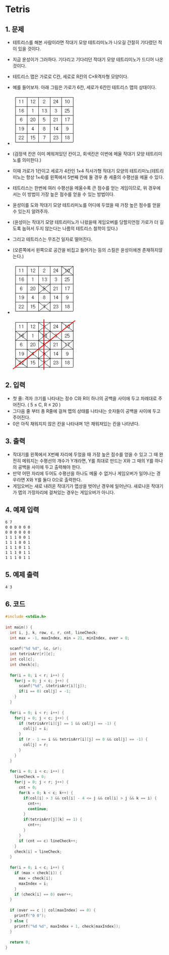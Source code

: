 # Tetris

## 1. 문제
- 테트리스를 해본 사람이라면 작대기 모양 테트리미노가 나오길 간절히 기다렸던 적이 있을 것이다.

- 지금 윤성이가 그러하다. 기다리고 기다리던 작대기 모양 테트리미노가 드디어 나온 것이다.

- 테트리스 맵은 가로로 C칸, 세로로 R칸의 C×R격자형 모양이다.

- 예를 들어보자. 아래 그림은 가로가 6칸, 세로가 6칸인 테트리스 맵의 상태이다.

- ![Bingo](./image/Bingo.gif)

- (검정색 칸은 이미 메워져있던 칸이고, 회색칸은 이번에 메울 작대기 모양 테트리미노를 의미한다.)

- 이때 가로가 1칸이고 세로가 4칸인 1×4 직사가형 작대기 모양의 테트리미노(테트리미노는 항상 1×4)를 왼쪽에서 5번째 칸에 둘 경우 총 세줄의 수평선을 메울 수 있다.

- 테트리스는 한번에 여러 수평선을 메울수록 큰 점수를 얻는 게임이므로, 위 경우에서는 이 방법이 가장 높은 점수를 얻을 수 있는 방법이다.

- 윤성이를 도와 작대기 모양 테트리미노를 어디에 두었을 때 가장 높은 점수를 얻을 수 있는지 알려주자.

- (윤성이는 작대기 모양 테트리미노가 나왔을때 게임오버를 당할지언정 가로가 더 길도록 눕혀서 두지 않는다는 나름의 테트리스 철학이 있다.)

- 그리고 테트리스는 무조건 일자로 떨어진다.

- (오른쪽에서 왼쪽으로 공간을 비집고 들어가는 등의 스킬은 윤성이에겐 존재하지않는다.)

- ![Bingo2](./image/Bingo2.gif)

  

  ![Bingo3](./image/Bingo3.gif)

  


## 2. 입력
- 첫 줄: 격자 크기를 나타내는 정수 C와 R이 하나의 공백을 사이에 두고 차례대로 주어진다. ( 5 ≤ C, R ≤ 20 )
- 그다음 줄 부터 총 R줄에 걸쳐 맵의 상태를 나타내는 숫자들이 공백을 사이에 두고 주어진다.
- 0은 아직 채워지지 않은 칸을 나타내며 1은 채워져있는 칸을 나타낸다.

## 3. 출력
- 작대기를 왼쪽에서 X번째 자리에 두었을 때 가장 높은 점수를 얻을 수 있고 그 때 완전히 메워지는 수평선의 개수가 Y개라면, Y를 최대로 만드는 X와 그 때의 Y를 하나의 공백을 사이에 두고 출력해야 한다.
- 만약 어떤 자리에 두어도 수평선을 하나도 메울 수 없거나 게임오버가 일어나는 경우라면 X와 Y를 둘다 0으로 출력한다.
- 게임오버는 새로 내려온 작대기가 맵상을 벗어난 경우에 일어난다. 새로나온 작대기가 맵의 가장자리에 걸쳐있는 경우는 게임오버가 아니다.

## 4. 예제 입력
```
6 7
0 0 0 0 0 0
0 0 0 0 0 0
1 1 1 0 0 1
1 1 1 0 0 1
1 1 1 0 1 1
1 1 1 0 1 1
1 1 1 0 1 1
```

## 5. 예제 출력
```
4 3
```

## 6. 코드
```c++
#include <stdio.h>

int main() {
  int i, j, k, row, c, r, cnt, lineCheck;
  int max = -1, maxIndex, min = 21, minIndex, over = 0;

  scanf("%d %d", &c, &r);
  int tetrisArr[r][c];
  int col[c];
  int check[c];
  
  for(i = 0; i < r; i++) {
    for(j = 0; j < c; j++) {
      scanf("%d", &tetrisArr[i][j]);
      if(i == 0) col[j] = -1;
    }
  }
  
  for(i = 0; i < r; i++) {
    for(j = 0; j < c; j++) {
      if (tetrisArr[i][j] == 1 && col[j] == -1) {
        col[j] = i;
      }
      if (r - 1 == i && tetrisArr[i][j] == 0 && col[j] == -1) {
        col[j] = r;
      }
    }
  }
  
  for(i = 0; i < c; i++) {
    lineCheck = 0;
    for(j = 0; j < r; j++) {
      cnt = 0;
      for(k = 0; k < c; k++) {
        if(col[i] > 3 && col[i] - 4 <= j && col[i] > j && k == i) {
          cnt++;
          continue;
        } 
        if(tetrisArr[j][k] == 1) {
          cnt++;
        }
      }
      if (cnt == c) lineCheck++;
    }
    check[i] = lineCheck;
  }

  for(i = 0; i < c; i++) {
    if (max < check[i]) {
      max = check[i];
      maxIndex = i;
    }
    if (check[i] == 0) over++;
  }
  
  if (over == c || col[maxIndex] == 0) {
    printf("0 0");
  } else {
    printf("%d %d", maxIndex + 1, check[maxIndex]);
  }

  return 0;
}
```
